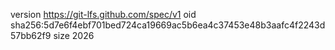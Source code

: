 version https://git-lfs.github.com/spec/v1
oid sha256:5d7e6f4ebf701bed724ca19669ac5b6ea4c37453e48b3aafc4f2243d57bb62f9
size 2026
